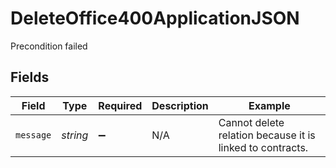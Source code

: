 # DeleteOffice400ApplicationJSON

Precondition failed


## Fields

| Field                                                     | Type                                                      | Required                                                  | Description                                               | Example                                                   |
| --------------------------------------------------------- | --------------------------------------------------------- | --------------------------------------------------------- | --------------------------------------------------------- | --------------------------------------------------------- |
| `message`                                                 | *string*                                                  | :heavy_minus_sign:                                        | N/A                                                       | Cannot delete relation because it is linked to contracts. |